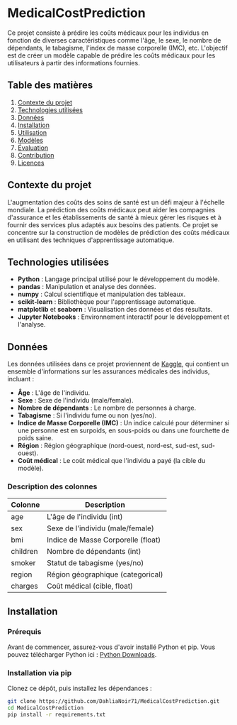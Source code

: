 # MedicalCostPrediction

Ce projet consiste à prédire les coûts médicaux pour les individus en fonction de diverses caractéristiques comme l'âge, le sexe, le nombre de dépendants, le tabagisme, l'index de masse corporelle (IMC), etc. L'objectif est de créer un modèle capable de prédire les coûts médicaux pour les utilisateurs à partir des informations fournies.

## Table des matières

1. [Contexte du projet](#contexte-du-projet)
2. [Technologies utilisées](#technologies-utilisées)
3. [Données](#données)
4. [Installation](#installation)
5. [Utilisation](#utilisation)
6. [Modèles](#modèles)
7. [Évaluation](#évaluation)
8. [Contribution](#contribution)
9. [Licences](#licences)

## Contexte du projet

L'augmentation des coûts des soins de santé est un défi majeur à l'échelle mondiale. La prédiction des coûts médicaux peut aider les compagnies d'assurance et les établissements de santé à mieux gérer les risques et à fournir des services plus adaptés aux besoins des patients. Ce projet se concentre sur la construction de modèles de prédiction des coûts médicaux en utilisant des techniques d'apprentissage automatique.

## Technologies utilisées

- **Python** : Langage principal utilisé pour le développement du modèle.
- **pandas** : Manipulation et analyse des données.
- **numpy** : Calcul scientifique et manipulation des tableaux.
- **scikit-learn** : Bibliothèque pour l'apprentissage automatique.
- **matplotlib** et **seaborn** : Visualisation des données et des résultats.
- **Jupyter Notebooks** : Environnement interactif pour le développement et l'analyse.

## Données

Les données utilisées dans ce projet proviennent de [Kaggle](https://www.kaggle.com/mirichoi0218/insurance), qui contient un ensemble d'informations sur les assurances médicales des individus, incluant :

- **Âge** : L'âge de l'individu.
- **Sexe** : Sexe de l'individu (male/female).
- **Nombre de dépendants** : Le nombre de personnes à charge.
- **Tabagisme** : Si l'individu fume ou non (yes/no).
- **Indice de Masse Corporelle (IMC)** : Un indice calculé pour déterminer si une personne est en surpoids, en sous-poids ou dans une fourchette de poids saine.
- **Région** : Région géographique (nord-ouest, nord-est, sud-est, sud-ouest).
- **Coût médical** : Le coût médical que l'individu a payé (la cible du modèle).

### Description des colonnes
| Colonne             | Description                             |
|---------------------|-----------------------------------------|
| age                 | L'âge de l'individu (int)               |
| sex                 | Sexe de l'individu (male/female)        |
| bmi                 | Indice de Masse Corporelle (float)      |
| children            | Nombre de dépendants (int)              |
| smoker              | Statut de tabagisme (yes/no)            |
| region              | Région géographique (categorical)       |
| charges             | Coût médical (cible, float)             |

## Installation

### Prérequis

Avant de commencer, assurez-vous d'avoir installé Python et pip. Vous pouvez télécharger Python ici : [Python Downloads](https://www.python.org/downloads/).

### Installation via pip

Clonez ce dépôt, puis installez les dépendances :

```bash
git clone https://github.com/DahliaNoir71/MedicalCostPrediction.git
cd MedicalCostPrediction
pip install -r requirements.txt
